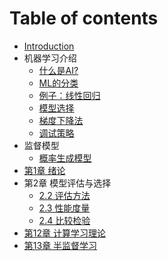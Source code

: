 # Table of contents

* [Introduction](README.md)
* 机器学习介绍
    * [什么是AI?](CommonSense/1.md)
    * [ML的分类](CommonSense/2.md)
    * [例子：线性回归](CommonSense/3.md)
    * [模型选择](CommonSense/4.md)
    * [梯度下降法](CommonSense/5.md)
    * [调试策略](Strategy.md)
* 监督模型
    * [概率生成模型](Supervise/Generative.md)
* [第1章 绪论](Chapter1/1.md)
* 第2章 模型评估与选择
    * [2.2 评估方法](Chapter2/2Evaluation.md)
    * [2.3 性能度量](Chapter2/3Performance.md)
    * [2.4 比较检验](Chapter2/4Compare.md)
* [第12章 计算学习理论](Chapter12/Theory.md)
* [第13章 半监督学习](Chapter13/SemiSupervised.md)